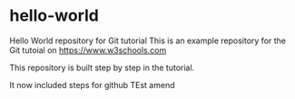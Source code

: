 # hello-world
Hello World repository for Git tutorial
This is an example repository for the Git tutoial on https://www.w3schools.com

This repository is built step by step in the tutorial.

It now included steps for github
TEst amend
